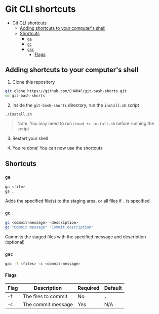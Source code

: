 # Git CLI shortcuts

- [Git CLI shortcuts](#git-cli-shortcuts)
  - [Adding shortcuts to your computer's shell](#adding-shortcuts-to-your-computers-shell)
  - [Shortcuts](#shortcuts)
    - [`ga`](#ga)
    - [`gc`](#gc)
    - [`gac`](#gac)
      - [Flags](#flags)

## Adding shortcuts to your computer's shell

1. Clone this repository

```bash
git clone https://github.com/CH4R4F/git-bash-shorts.git
cd git-bash-shorts
```

2. Inside the `git-bash-shorts` directory, run the `install.sh` script

```bash
./install.sh
```

> Note: You may need to run `chmod +x install.sh` before running the script

3. Restart your shell

4. You're done! You can now use the shortcuts

## Shortcuts

### `ga`

```bash
ga <file>
ga .
```

Adds the specified file(s) to the staging area, or all files if `.` is specified

### `gc`

```bash
gc <commit-message> <description>
gc "Commit message" "Commit description"
```

Commits the staged files with the specified message and description (optional)

### `gac`

```bash
gac -f <files> -c <commit-message>
```

#### Flags

| Flag | Description         | Required | Default |
| ---- | ------------------- | -------- | ------- |
| `-f` | The files to commit | No       | `.`     |
| `-c` | The commit message  | Yes      | N/A     |
